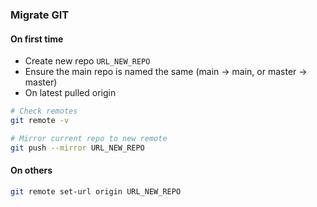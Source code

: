 ### Migrate GIT

#### On first time
- Create new repo `URL_NEW_REPO`
- Ensure the main repo is named the same (main -> main, or master -> master)
- On latest pulled origin
```bash
# Check remotes
git remote -v

# Mirror current repo to new remote
git push --mirror URL_NEW_REPO
```

#### On others

```bash
git remote set-url origin URL_NEW_REPO
```
